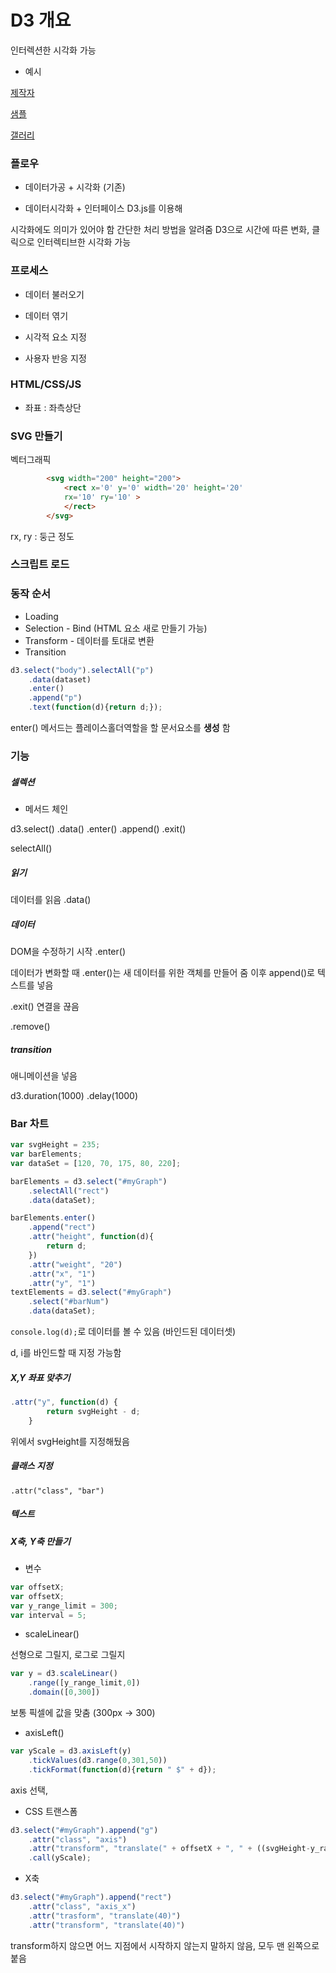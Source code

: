 # D3 개요

인터렉션한 시각화 가능

* 예시

[제작자](https://bost.ocks.org)

[샘플](bl.ocks.org/mbostock)

[갤러리](http://christopheviau.com/d3list/gallery.html)

### 플로우

* 데이터가공 + 시각화 (기존)

* 데이터시각화 + 인터페이스
D3.js를 이용해

시각화에도 의미가 있어야 함
간단한 처리 방법을 알려줌
D3으로 시간에 따른 변화, 클릭으로 인터렉티브한 시각화 가능

### 프로세스

* 데이터 불러오기

* 데이터 엮기

* 시각적 요소 지정

* 사용자 반응 지정

### HTML/CSS/JS

* 좌표 : 좌측상단

### SVG 만들기

벡터그래픽

```html
        <svg width="200" height="200">
            <rect x='0' y='0' width='20' height='20'
            rx='10' ry='10' >
            </rect>
        </svg>
```
rx, ry : 둥근 정도

### 스크립트 로드

### 동작 순서

* Loading
* Selection - Bind (HTML 요소 새로 만들기 가능)
* Transform - 데이터를 토대로 변환
* Transition


```js
d3.select("body").selectAll("p")
    .data(dataset)
    .enter()
    .append("p")
    .text(function(d){return d;});
```
enter() 메서드는 플레이스홀더역할을 할 문서요소를 **생성** 함

### 기능

##### 셀렉션

* 메서드 체인

d3.select()
    .data()
    .enter()
    .append()
    .exit()

selectAll()


##### 읽기

데이터를 읽음
.data()

##### 데이터

DOM을 수정하기 시작
.enter()

데이터가 변화할 때 .enter()는 새 데이터를 위한 객체를 만들어 줌
이후 append()로 텍스트를 넣음

.exit()
연결을 끊음

.remove()

##### transition

애니메이션을 넣음

d3.duration(1000)
    .delay(1000)

### Bar 차트

```js
var svgHeight = 235;
var barElements;
var dataSet = [120, 70, 175, 80, 220];

barElements = d3.select("#myGraph")
    .selectAll("rect")
    .data(dataSet);

barElements.enter()
    .append("rect")
    .attr("height", function(d){
        return d;
    })
    .attr("weight", "20")
    .attr("x", "1")
    .attr("y", "1")
textElements = d3.select("#myGraph")
    .select("#barNum")
    .data(dataSet);
```

`console.log(d);`로 데이터를 볼 수 있음 (바인드된 데이터셋)

d, i를 바인드할 때 지정 가능함

##### X,Y 좌표 맞추기

```js
.attr("y", function(d) {
        return svgHeight - d;
    }
```

위에서 svgHeight를 지정해뒀음

##### 클래스 지정

`.attr("class", "bar")`

##### 텍스트

##### X축, Y축 만들기

* 변수

```js
var offsetX;
var offsetX;
var y_range_limit = 300;
var interval = 5;
```

* scaleLinear()

선형으로 그릴지, 로그로 그릴지

```js
var y = d3.scaleLinear()
    .range([y_range_limit,0])
    .domain([0,300])
```

보통 픽셀에 값을 맞춤 (300px -> 300)

* axisLeft()

```js
var yScale = d3.axisLeft(y)
    .tickValues(d3.range(0,301,50))
    .tickFormat(function(d){return " $" + d});
```

axis 선택, 

* CSS 트랜스폼

```js
d3.select("#myGraph").append("g")
    .attr("class", "axis")
    .attr("transform", "translate(" + offsetX + ", " + ((svgHeight-y_range_limit) - offsetY))
    .call(yScale);
```

* X축

```js
d3.select("#myGraph").append("rect")
    .attr("class", "axis_x")
    .attr("trasform", "translate(40)")
    .attr("transform", "translate(40)")
```

transform하지 않으면 어느 지점에서 시작하지 않는지 말하지 않음, 모두 맨 왼쪽으로 붙음
